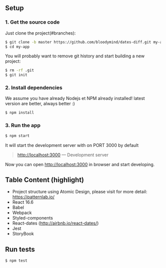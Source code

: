 ## Setup

### 1. Get the source code

Just clone the project(#branches):

```sh
$ git clone -b master https://github.com/bloodymind/dates-diff.git my-app
$ cd my-app
```

You will probably want to remove git history and start building a new project:

```sh
$ rm -rf .git
$ git init
```

### 2. Install dependencies

We assume you have already Nodejs et NPM already installed! latest version are better, always better :)

```sh
$ npm install
```

### 3. Run the app

```sh
$ npm start
```

It will start the development server with on PORT 3000 by default

> [http://localhost:3000](http://localhost:3000) — Development server<br>

Now you can open [http://localhost:3000](http://localhost:3000) in browser and start developing.

## Table Content (highlight)

- Project structure using Atomic Design, please visit for more detail: https://patternlab.io/
- React 16.6
- Babel
- Webpack
- Styled-components
- React-dates (http://airbnb.io/react-dates/)
- Jest
- StoryBook

## Run tests

```sh
$ npm test
```
